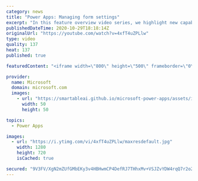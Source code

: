```yaml
---
category: news
title: "Power Apps: Managing form settings"
excerpt: "In this feature overview video series, we highlight new capabilities included in the latest update to Microsoft Power Apps.  Improvements to Microsoft Power Apps for managing form settings and events allow users to set various features on a form in the new modern designer.   Get the most out of Power"
publishedDateTime: 2020-10-29T18:18:14Z
originalUrl: "https://youtube.com/watch?v=4xfT4uZPLlw"
type: video
quality: 137
heat: 137
published: true

featuredContent: "<iframe width=\"800\" height=\"500\" frameborder=\"0\" src=\"https://www.youtube.com/embed/4xfT4uZPLlw\" allow=\"accelerometer; autoplay; encrypted-media; gyroscope; picture-in-picture\" allowfullscreen></iframe>"

provider:
  name: Microsoft
  domain: microsoft.com
  images:
    - url: "https://smartableai.github.io/microsoft-power-apps/assets/images/organizations/microsoft.com-50x50.jpg"
      width: 50
      height: 50

topics:
  - Power Apps

images:
  - url: "https://i.ytimg.com/vi/4xfT4uZPLlw/maxresdefault.jpg"
    width: 1280
    height: 720
    isCached: true

secured: "9V3FV/XgN2mZUfGMbEKy3v4HBHwmCP4DefRJ7THhxMv+VSJZvYDW4rqQ7r2o2reRA3l5hwGT2dBoKAzskJq2YfHNABc5DnpBU7pscnjpUrQAnJ+psd/kDa2XS8Shj8GI6ELuOmk6osyMuXGSTZdgIXGExfVWcCRqtrRllA/C9W3e2GlMNgY+ZYrsxIJJCc+ZGGY2uUTcuCIVhzdpRIx0QbCJ717rweCBVdtW4/BtsAjHo1Qc4hvoCwZOlMgbttaovy6Qz49f3WBC3bOSiSfFwqsWBywMldO02ZUqZgvt5iscZwGNGwSGk0XhpxGXJmEk1TmUQpKnv8ewEqnY6cj2YSyVCch91oAIjTIewswuZig82KZdY37RFL3sWPar5A2BaqCauiJUAWaV0gGX2pjb6LcxswCneWeHL0NcdRcMDbraSVqTqvSliCTG84ize2z4;AEbgCIX50H2ubfvB7osO8g=="
---
```


